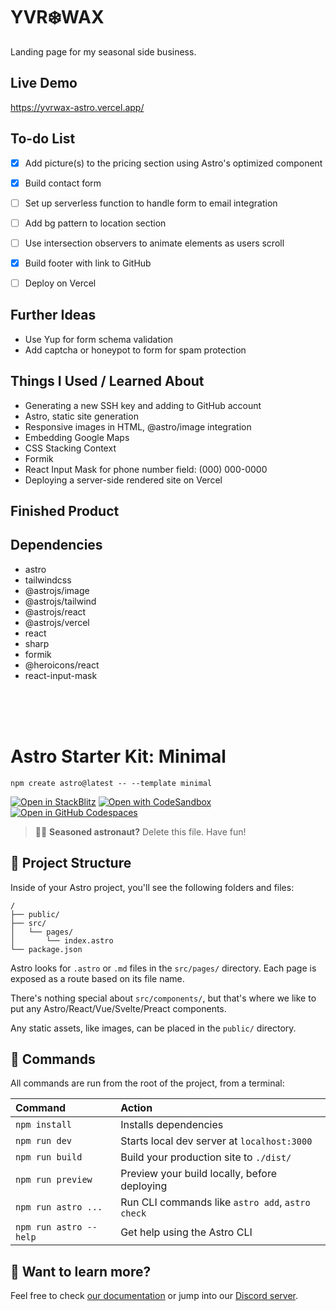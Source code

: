 # YVR❄️WAX
Landing page for my seasonal side business.  
  

  
## Live Demo  
  https://yvrwax-astro.vercel.app/
  
## To-do List  
- [x] Add picture(s) to the pricing section using Astro's optimized component
- [x] Build contact form
- [ ] Set up serverless function to handle form to email integration
- [ ] Add bg pattern to location section
- [ ] Use intersection observers to animate elements as users scroll
- [x] Build footer with link to GitHub
- [ ] Deploy on Vercel
  

  
## Further Ideas  
* Use Yup for form schema validation
* Add captcha or honeypot to form for spam protection
  

## Things I Used / Learned About
* Generating a new SSH key and adding to GitHub account
* Astro, static site generation
* Responsive images in HTML, @astro/image integration
* Embedding Google Maps  
* CSS Stacking Context  
* Formik
* React Input Mask for phone number field: (000) 000-0000
* Deploying a server-side rendered site on Vercel

## Finished Product  


## Dependencies
* astro
* tailwindcss
* @astrojs/image
* @astrojs/tailwind
* @astrojs/react
* @astrojs/vercel
* react
* sharp
* formik
* @heroicons/react
* react-input-mask

<br/>
<br/>
<br/>

# Astro Starter Kit: Minimal

```
npm create astro@latest -- --template minimal
```

[![Open in StackBlitz](https://developer.stackblitz.com/img/open_in_stackblitz.svg)](https://stackblitz.com/github/withastro/astro/tree/latest/examples/minimal)
[![Open with CodeSandbox](https://assets.codesandbox.io/github/button-edit-lime.svg)](https://codesandbox.io/p/sandbox/github/withastro/astro/tree/latest/examples/minimal)
[![Open in GitHub Codespaces](https://github.com/codespaces/badge.svg)](https://codespaces.new/withastro/astro?devcontainer_path=.devcontainer/minimal/devcontainer.json)

> 🧑‍🚀 **Seasoned astronaut?** Delete this file. Have fun!

## 🚀 Project Structure

Inside of your Astro project, you'll see the following folders and files:

```
/
├── public/
├── src/
│   └── pages/
│       └── index.astro
└── package.json
```

Astro looks for `.astro` or `.md` files in the `src/pages/` directory. Each page is exposed as a route based on its file name.

There's nothing special about `src/components/`, but that's where we like to put any Astro/React/Vue/Svelte/Preact components.

Any static assets, like images, can be placed in the `public/` directory.

## 🧞 Commands

All commands are run from the root of the project, from a terminal:

| Command                | Action                                           |
| :--------------------- | :----------------------------------------------- |
| `npm install`          | Installs dependencies                            |
| `npm run dev`          | Starts local dev server at `localhost:3000`      |
| `npm run build`        | Build your production site to `./dist/`          |
| `npm run preview`      | Preview your build locally, before deploying     |
| `npm run astro ...`    | Run CLI commands like `astro add`, `astro check` |
| `npm run astro --help` | Get help using the Astro CLI                     |

## 👀 Want to learn more?

Feel free to check [our documentation](https://docs.astro.build) or jump into our [Discord server](https://astro.build/chat).

